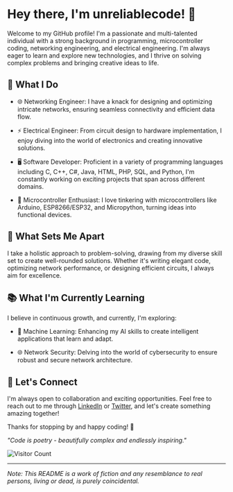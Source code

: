 # Hey there, I'm unreliablecode! 👋

Welcome to my GitHub profile! I'm a passionate and multi-talented individual with a strong background in programming, microcontroller coding, networking engineering, and electrical engineering. I'm always eager to learn and explore new technologies, and I thrive on solving complex problems and bringing creative ideas to life.

## 🚀 What I Do

- 🌐 Networking Engineer: I have a knack for designing and optimizing intricate networks, ensuring seamless connectivity and efficient data flow.

- ⚡ Electrical Engineer: From circuit design to hardware implementation, I enjoy diving into the world of electronics and creating innovative solutions.

- 🖥️ Software Developer: Proficient in a variety of programming languages including C, C++, C#, Java, HTML, PHP, SQL, and Python, I'm constantly working on exciting projects that span across different domains.

- 🤖 Microcontroller Enthusiast: I love tinkering with microcontrollers like Arduino, ESP8266/ESP32, and Micropython, turning ideas into functional devices.

## 🌟 What Sets Me Apart

I take a holistic approach to problem-solving, drawing from my diverse skill set to create well-rounded solutions. Whether it's writing elegant code, optimizing network performance, or designing efficient circuits, I always aim for excellence.

## 📚 What I'm Currently Learning

I believe in continuous growth, and currently, I'm exploring:

- 🌱 Machine Learning: Enhancing my AI skills to create intelligent applications that learn and adapt.

- 🌐 Network Security: Delving into the world of cybersecurity to ensure robust and secure network architecture.

## 🔗 Let's Connect

I'm always open to collaboration and exciting opportunities. Feel free to reach out to me through [LinkedIn](https://www.linkedin.com/in/unreliablecode) or [Twitter](https://twitter.com/unreliablecoder), and let's create something amazing together!

Thanks for stopping by and happy coding! 🎉

*"Code is poetry - beautifully complex and endlessly inspiring."*

![Visitor Count](https://profile-counter.glitch.me/unreliablecode/count.svg)

---
*Note: This README is a work of fiction and any resemblance to real persons, living or dead, is purely coincidental.*
